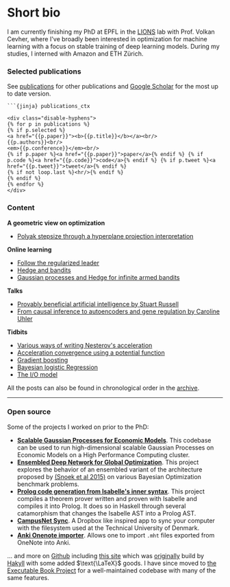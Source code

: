 # Short bio

I am currently finishing my PhD at EPFL in the [LIONS][lions] lab with Prof. Volkan Cevher, where I've broadly been interested in optimization for machine learning with a focus on stable training of deep learning models.
During my studies, I interned with Amazon and ETH Zürich.

[lions]: https://lions.epfl.ch/


<!-- ### News -->


### Selected publications

See [publications](/publications/) for other publications and [Google Scholar](https://scholar.google.com/citations?user=l99LRFkAAAAJ&hl=en) for the most up to date version.

```{div} full-width
```{jinja} publications_ctx

<div class="disable-hyphens">
{% for p in publications %}
{% if p.selected %}
<a href="{{p.paper}}"><b>{{p.title}}</b></a><br/>
{{p.authors}}<br/>
<em>{{p.conference}}</em><br/>
{% if p.paper %}<a href="{{p.paper}}">paper</a>{% endif %} {% if p.code %}<a href="{{p.code}}">code</a>{% endif %} {% if p.tweet %}<a href="{{p.tweet}}">tweet</a>{% endif %}
{% if not loop.last %}<hr/>{% endif %}
{% endif %}
{% endfor %}
</div>
```

### Content

**A geometric view on optimization**

- [Polyak stepsize through a hyperplane projection interpretation](/posts/2024-06-10-polyak-stepsize/)

**Online learning**

- [Follow the regularized leader](/posts/2019-11-02-FTRL/)
- [Hedge and bandits](/posts/2020-01-06-hedge-and-bandit/)
- [Gaussian processes and Hedge for infinite armed bandits](/posts/2020-01-07-gp-mw/)

**Talks**

- [Provably beneficial artificial intelligence by Stuart Russell](/posts/2019-11-03-russell-talk/)
- [From causal inference to autoencoders and gene regulation by Caroline Uhler](/posts/2019-11-16-caroline-uhler/)

**Tidbits**

- [Various ways of writing Nesterov's acceleration](/posts/2020-06-04-acceleration-perspectives/)
- [Acceleration convergence using a potential function](/posts/2020-06-04-acceleration-with-potential-function/)
- [Gradient boosting](/posts/2020-05-15-gradientboosting/)
- [Bayesian logistic Regression](/posts/2020-05-26-bayesian-logistic-regression/)
- [The I/O model](/posts/2018-05-22-io-model/)


All the posts can also be found in chronological order in the [archive](/posts/).

<hr>

### Open source

Some of the projects I worked on prior to the PhD:

- **[Scalable Gaussian Processes for Economic Models][master]**.
  This codebase can be used to run high-dimensional scalable Gaussian Processes on Economic Models on a High Performance Computing cluster.
- **[Ensembled Deep Network for Global Optimization][6]**.
  This project explores the behavior of an ensembled variant of the architecture proposed by [(Snoek et al 2015)][7] on various Bayesian Optimization benchmark problems.
- **[Prolog code generation from Isabelle's inner syntax][1]**. 
  This project compiles a theorem prover written and proven with Isabelle and compiles it into Prolog. It does so in Haskell through several catamorphism that changes the Isabelle AST into a Prolog AST.
- **[CampusNet Sync][2]**. A Dropbox like inspired app to sync your computer with the filesystem used at the Technical University of Denmark.
- **[Anki Onenote importer][3]**. 
  Allows one to import `.mht` files exported from OneNote into Anki.
<!-- - Haskell Spanning Tree -->

... and more on [Github][4] including [this site][5] which was [originally][8] build by <a href="http://jaspervdj.be/hakyll">Hakyll</a> with some added $\text{\LaTeX}$ goods. 
I have since moved to <a href="https://ebp.jupyterbook.org">the Executable Book Project</a> for a well-maintained codebase with many of the same features.

[1]: https://github.com/tmpethick/simple-prover-pl
[2]: http://pethick.dk/campusnet-electron/
[3]: https://github.com/tmpethick/anki-onenote-importer
[4]: https://github.com/tmpethick/
[5]: https://github.com/tmpethick/pethick-site
[6]: https://github.com/tmpethick/ensembled-dngo
[7]: https://arxiv.org/abs/1502.05700
[8]: https://github.com/tmpethick/pethick-site-hakyll
[master]: https://github.com/tmpethick/thesis-code

<!--

### External links

Prior to the PhD I have written on a variety of areas outside of this blog:

- My Master thesis on [Scalable Gaussian Processes for Economic Models][master].
- Bayesian Optimization using an [Ensembled Deep Network for Global Optimization][ensembled-dngo] which explores the behavior of an ensembled variant of the architecture proposed by [(Snoek et al 2015)][snoek2015] on various Bayesian Optimization benchmark problems.
- Environmental sound classification using [convolutional autoencoders][CAE] with an custom built unpooling layer in keras.
- [Bachelor][mcmc] on markov chain monte carlo and probabilistic programming.
- [Compilation][prover] of a theorem prover written in Isabelle into Prolog using catamorphism in Haskell.
- *A Process Calculus for Design and Modeling of Retro-synthesis* (published and presented at [EJC 2018 conference][ejc2018]).
- A [summary][DEL] of dynamic epistemic logic and game theory.

-->


[DEL]: https://pethick.dk/epistemic-planning-and-games.pdf
[mcmc]: https://github.com/tmpethick/mcmc
[ejc2018]: http://www.ejc-conference.org/
[prover]: https://github.com/tmpethick/simple-prover-pl
[CAE]: https://github.com/Rasmusafj/02456-deep-learning-project12/blob/master/paper/Arpethick-CAE.pdf
[02405]: http://kurser.dtu.dk/course/02405
[02180]: http://kurser.dtu.dk/course/02180
[birdback]: https://www.crunchbase.com/organization/birdback
[campusnet]: http://pethick.dk/campusnet-electron/
[ensembled-dngo]: https://github.com/tmpethick/ensembled-dngo
[snoek2015]: https://arxiv.org/abs/1502.05700
[master]: https://github.com/tmpethick/thesis-code
[lions]: https://lions.epfl.ch/
[MICRO-455]: https://edu.epfl.ch/coursebook/en/applied-machine-learning-MICRO-455
[EE-559]: https://edu.epfl.ch/coursebook/en/deep-learning-EE-559
[EE-618]: https://edu.epfl.ch/coursebook/en/theory-and-methods-for-reinforcement-learning-EE-618
[EE-556]: https://edu.epfl.ch/coursebook/en/mathematics-of-data-from-theory-to-computation-EE-556


<!--
I have had the joy of being a teaching assistant in the following courses:

- [02405 Probability theory][02405] (fall 2015)
- [02180 Introduction to artificial intelligence][02180] (Spring 2018)
- [MICRO-455 Applied machine learning][MICRO-455] (spring 2020)
- [EE-559 Deep learning][EE-559] (spring 2021)
- [EE-618 Theory and methods for reinforcement Learning][EE-618] (spring 2022)
- [EE-556 Mathematics of data: from theory to computation][EE-556] (fall 2020, fall 2021, fall 2022)
--> 

<!-- Before I went into academia I worked on [card linked loyalty][birdback]
- app development in react
- [desktop development][campusnet] with electron -->
